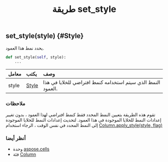 ﻿---
title: طريقة set_style
second_title: Aspose.Cells for Python via .NET API المراجع
description:
type: docs
weight: 40
url: /ar/python-net/aspose.cells/column/set_style/
is_root: false
---
##  set_style(style) {#Style}
يحدد نمط هذا العمود.



```python
def set_style(self, style):
    ...
```


| معامل| يكتب| وصف|
| :- | :- | :- |
| style | [Style](/cells/ar/python-net/aspose.cells/style) | النمط الذي سيتم استخدامه كنمط افتراضي للخلايا في هذا العمود.|
###  ملاحظات

تقوم هذه الطريقة بتعيين النمط المحدد فقط كنمط افتراضي لهذا العمود ،
بدون تغيير إعدادات النمط للخلايا الموجودة في هذا العمود.
لتحديث إعدادات النمط للخلايا الموجودة إلى النمط المحدد في نفس الوقت ،
الرجاء استخدام [Column.apply_style(style, flag)](/cells/ar/python-net/aspose.cells/column/apply_style)


###  أنظر أيضا
* وحدة [aspose.cells](../../)
* فئة [Column](/cells/ar/python-net/aspose.cells/column)
